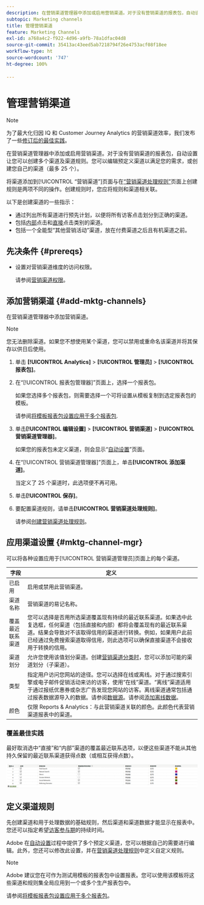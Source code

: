 ```yaml
---
description: 在营销渠道管理器中添加或启用营销渠道。对于没有营销渠道的报表包，自动设置让您可以创建多个渠道及渠道规则。您可以编辑预定义渠道以满足您的需求，或创建您自己的渠道（最多 25 个）。
subtopic: Marketing channels
title: 管理营销渠道
feature: Marketing Channels
exl-id: a768a4c2-f922-4d96-a9fb-78a1dfac04d8
source-git-commit: 35413ac43eed5ab7218794f26e4753acf08f18ee
workflow-type: ht
source-wordcount: '747'
ht-degree: 100%

---
```


# 管理营销渠道

>[!NOTE]
>
>为了最大化归因 IQ 和 Customer Journey Analytics 的营销渠道效率，我们发布了一些[修订后的最佳实践](/help/components/c-marketing-channels/mchannel-best-practices.md)。

在营销渠道管理器中添加或启用营销渠道。对于没有营销渠道的报表包，自动设置让您可以创建多个渠道及渠道规则。您可以编辑预定义渠道以满足您的需求，或创建您自己的渠道（最多 25 个）。

将渠道添加到[!UICONTROL “营销渠道”]页面与在[“营销渠道处理规则”](/help/components/c-marketing-channels/c-rules.md)页面上创建规则是两项不同的操作。创建规则时，您应将规则和渠道相关联。

以下是创建渠道的一些指示：

* 通过列出所有渠道进行预先计划，以便将所有访客点击划分到正确的渠道。
* 包括[内部](/help/components/c-marketing-channels/c-rules.md)点击和[直接](/help/components/c-marketing-channels/c-rules.md)点击类别的渠道。
* 包括一个全能型“其他营销活动”渠道，放在付费渠道之后且有机渠道之前。


## 先决条件 {#prereqs}

* 设置对营销渠道维度的访问权限。

   请参阅[营销渠道权限](/help/components/c-marketing-channels/c-channel-report-access.md)。

## 添加营销渠道 {#add-mktg-channels}

在营销渠道管理器中添加营销渠道。

>[!NOTE]
>
>您无法删除渠道。如果您不想使用某个渠道，您可以禁用或重命名该渠道并将其保存以供日后使用。

1. 单击 **[!UICONTROL Analytics]** > **[!UICONTROL 管理员]** > **[!UICONTROL 报表包]**。
1. 在“[!UICONTROL 报表包管理器]”页面上，选择一个报表包。

   如果您选择多个报表包，则需要选择一个可将设置从模板复制到选定报表包的模板。

   请参阅[将模板报表包设置应用于多个报表包](/help/components/c-marketing-channels/c-getting-started-mchannel.md).

1. 单击&#x200B;**[!UICONTROL 编辑设置]** > **[!UICONTROL 营销渠道]** > **[!UICONTROL 营销渠道管理器]**。

   如果您的报表包未定义渠道，则会显示“[自动设置](/help/components/c-marketing-channels/c-getting-started-mchannel.md)”页面。

1. 在“[!UICONTROL 营销渠道管理器]”页面上，单击&#x200B;**[!UICONTROL 添加渠道]**。

   当定义了 25 个渠道时，此选项便不再可用。

1. 单击&#x200B;**[!UICONTROL 保存]**。
1. 要配置渠道规则，请单击&#x200B;**[!UICONTROL 营销渠道处理规则]**。

   请参阅[创建营销渠道处理规则](/help/components/c-marketing-channels/c-rules.md)。

## 应用渠道设置 {#mktg-channel-mgr}

可以将各种设置应用于[!UICONTROL 营销渠道管理员]页面上的每个渠道。

| 字段 | 定义 |
|--- |--- |
| 已启用 | 启用或禁用此营销渠道。 |
| 渠道名称 | 营销渠道的易记名称。 |
| 覆盖最近联系渠道 | 您可以选择是否用所选渠道覆盖现有持续的最近联系渠道。如果选中此复选框，任何渠道（包括直接和内部）都将会覆盖现有的最近联系渠道。结果会导致对不该取得信用的渠道进行转换。例如，如果用户此前已经通过免费搜索渠道取得信用，则此选项可以确保直接渠道不会接收用于转换的信用。 |
| 渠道划分 | 允许您使用该值划分渠道。创建[营销渠道分类时](/help/components/c-marketing-channels/classifictions-mchannel.md)，您可以添加可能的渠道划分（子渠道）。 |
| 类型 | 指定用户访问您网站的途径。您可以选择在线或离线。对于通过搜索引擎或电子邮件促销活动来访的访客，使用“在线”渠道。“离线”渠道适用于通过报纸优惠券或杂志广告发现您网站的访客。离线渠道通常包括通过报表数据源导入的数据。请参阅[数据源](https://experienceleague.adobe.com/docs/analytics/import/data-sources/datasrc-home.html?lang=zh-Hans)。请参阅[添加离线数据](/help/components/c-marketing-channels/c-getting-started-mchannel.md)。 |
| 颜色 | 仅限 Reports &amp; Analytics：与此营销渠道关联的颜色。此颜色代表营销渠道报表中的渠道。 |

### 覆盖最佳实践

最好取消选中“直接”和“内部”渠道的覆盖最近联系选项，以便这些渠道不能从其他持久保留的最近联系渠道获得点数（或相互获得点数）。

![](assets/int-channel2.png)

## 定义渠道规则

先创建渠道和用于处理数据的基础规则，然后渠道和渠道数据才能显示在报表中。您还可以指定希望[访客参与期](/help/components/c-marketing-channels/visitor-engagement.md)的持续时间。

Adobe 在[自动设置](/help/components/c-marketing-channels/c-getting-started-mchannel.md)过程中提供了多个预定义渠道，您可以根据自己的需要进行编辑。此外，您还可以修改此设置，并在[营销渠道处理规则](/help/components/c-marketing-channels/c-rules.md)中定义自定义规则。

>[!NOTE]
>
>Adobe 建议您在可作为测试用模板的报表包中设置报表。您可以使用该模板将这些渠道和规则集全局应用到一个或多个生产报表包中。
>
>请参阅[将模板报表包设置应用于多个报表包](/help/components/c-marketing-channels/c-getting-started-mchannel.md)。
